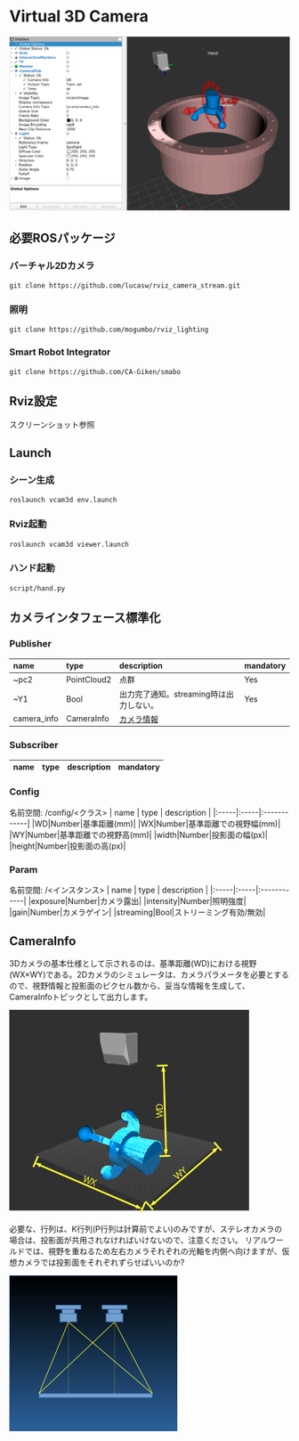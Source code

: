# Virtual 3D Camera

![Screen Shot](screenshot.png)

## 必要ROSパッケージ
### バーチャル2Dカメラ

~~~
git clone https://github.com/lucasw/rviz_camera_stream.git
~~~

### 照明

~~~
git clone https://github.com/mogumbo/rviz_lighting
~~~

### Smart Robot Integrator

~~~
git clone https://github.com/CA-Giken/smabo
~~~

## Rviz設定  

スクリーンショット参照


## Launch
### シーン生成
~~~
roslaunch vcam3d env.launch
~~~

### Rviz起動
~~~
roslaunch vcam3d viewer.launch
~~~

### ハンド起動
~~~
script/hand.py
~~~

## カメラインタフェース標準化

### Publisher
| name | type | description | mandatory |
|:-----|:-----|:------------|:----------|
|~pc2|PointCloud2|点群| Yes |
|~Y1|Bool|出力完了通知。streaming時は出力しない。| Yes |
|camera_info|CameraInfo|[カメラ情報](#CameraInfo)|  |

### Subscriber
| name | type | description | mandatory |
|:-----|:-----|:------------|:----------|

### Config
名前空間:  /config/<クラス>
| name | type | description |
|:-----|:-----|:------------|
|WD|Number|基準距離(mm)|
|WX|Number|基準距離での視野幅(mm)|
|WY|Number|基準距離での視野高(mm)|
|width|Number|投影面の幅(px)|
|height|Number|投影面の高(px)|


### Param
名前空間: /<インスタンス>
| name | type | description |
|:-----|:-----|:------------|
|exposure|Number|カメラ露出|
|intensity|Number|照明強度|
|gain|Number|カメラゲイン|
|streaming|Bool|ストリーミング有効/無効|

## CameraInfo  
3Dカメラの基本仕様として示されるのは、基準距離(WD)における視野(WX&times;WY)である。2Dカメラのシミュレータは、カメラパラメータを必要とするので、視野情報と投影面のピクセル数から、妥当な情報を生成して、CameraInfoトピックとして出力します。

![WD](wd.png)

必要な、行列は、K行列(P行列は計算前でよい)のみですが、ステレオカメラの場合は、投影面が共用されなければいけないので、注意ください。
リアルワールドでは、視野を重ねるため左右カメラそれぞれの光軸を内側へ向けますが、仮想カメラでは投影面をそれぞれずらせばいいのか?

![Stereo Camera](stereo.png)